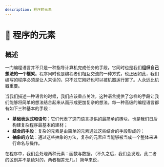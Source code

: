 ```yaml
---
description: 程序的元素
---
```


# 🎡 程序的元素

## 概述

一门编程语言并不只是一种指导计算机完成任务的手段，它同时也是我们**组织自己想法的一个框架**。程序同时也是编程者们相互交流的一种方式，也正因如此，我们编写的程序必须是让人来读的，只不过它刚好也可以被机器运行罢了。人永远比机器重要。

当我们描述一种语言的时候，我们应该重点关注，这种语言提供了怎样的手段让我们能够将简单的想法结合起来从而形成更加复杂的想法。每一种高级的编程语言都有如下三种基本的手段：

* **基础表达式和语句**：它们代表了这门语言提供的最简单的砖块，也是我们日后构建复杂程序最基本的建材；
* **结合的手段**：复杂的元素是由简单的元素通过这些结合的手段形成的；
* **抽象的方法**：通过这些抽象的方法，复杂的元素应当能够被当成一个整体来进行命名与操作。

在程序中，我们会处理两种元素：函数与数据。（不久之后，我们会发现，此二者的区别并不是绝对的，两者相差无几。）简单来说，

